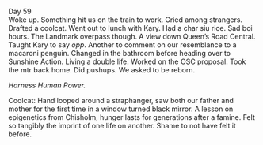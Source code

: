 Day 59   
Woke up. Something hit us on the train to work. Cried among strangers. Drafted a coolcat. Went out to lunch with Kary. Had a char siu rice. Sad boi hours. The Landmark overpass though. A view down Queen’s Road Central. Taught Kary to say *opp*. Another to comment on our resemblance to a macaroni penguin. Changed in the bathroom before heading over to Sunshine Action. Living a double life. Worked on the OSC proposal. Took the mtr back home. Did pushups. We asked to be reborn. 

*Harness Human Power.* 

Coolcat: Hand looped around a straphanger, saw both our father and mother for the first time in a window turned black mirror. A lesson on epigenetics from Chisholm, hunger lasts for generations after a famine. Felt so tangibly the imprint of one life on another. Shame to not have felt it before.
